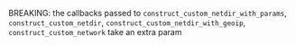 BREAKING: the callbacks passed to `construct_custom_netdir_with_params`, `construct_custom_netdir`, `construct_custom_netdir_with_geoip`, `construct_custom_network` take an extra param
